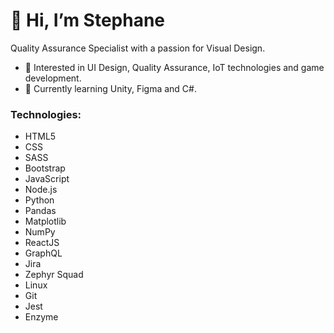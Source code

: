 <h1>👋 Hi, I’m Stephane</h1>
<p>Quality Assurance Specialist with a passion for Visual Design.</p>

- 👀 Interested in UI Design, Quality Assurance, IoT technologies and game development.
- 🌱 Currently learning Unity, Figma and C#.

<h3>Technologies:</h3> 
 <ul>
  <li>HTML5
  <li>CSS</li>
  <li>SASS</li>
  <li>Bootstrap</li>
  <li>JavaScript</li>
  <li>Node.js</li>
  <li>Python</li>
  <li>Pandas</li>
  <li>Matplotlib</li>
  <li>NumPy</li>
  <li>ReactJS</li>
  <li>GraphQL</li>
  <li>Jira</li>
  <li>Zephyr Squad</li>
  <li>Linux</li>
  <li>Git</li>
  <li>Jest</li>
  <li>Enzyme</li>
</ul>


<!---
lionelroy/lionelroy is a ✨ special ✨ repository because its `README.md` (this file) appears on your GitHub profile.
You can click the Preview link to take a look at your changes.
--->

